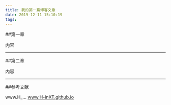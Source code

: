 ```yaml
---
title: 我的第一篇博客文章
date: 2019-12-11 15:10:19
tags:
---
```



##第一章

内容




------

##第二章


内容



-------



##参考文献






www.H_...
www.H-inXT.github.io






